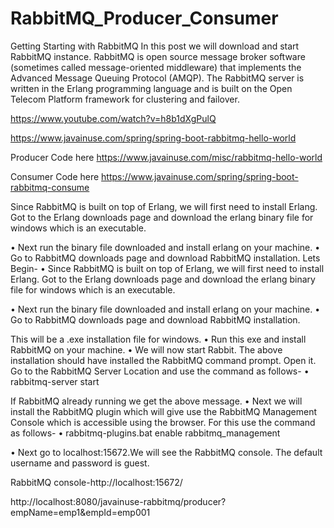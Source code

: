 # RabbitMQ_Producer_Consumer

Getting Starting with RabbitMQ
In this post we will download and start RabbitMQ instance.
RabbitMQ is open source message broker software (sometimes called message-oriented middleware) that implements the Advanced Message Queuing Protocol (AMQP). The RabbitMQ server is written in the Erlang programming language and is built on the Open Telecom Platform framework for clustering and failover.

https://www.youtube.com/watch?v=h8b1dXgPulQ

https://www.javainuse.com/spring/spring-boot-rabbitmq-hello-world

Producer Code here
https://www.javainuse.com/misc/rabbitmq-hello-world

Consumer Code here
https://www.javainuse.com/spring/spring-boot-rabbitmq-consume
 


Since RabbitMQ is built on top of Erlang, we will first need to install Erlang. Got to the Erlang downloads page and download the erlang binary file for windows which is an executable.

•	Next run the binary file downloaded and install erlang on your machine.
•	Go to RabbitMQ downloads page and download RabbitMQ installation.
Lets Begin-
•	Since RabbitMQ is built on top of Erlang, we will first need to install Erlang. Got to the Erlang downloads page and download the erlang binary file for windows which is an executable.
 
•	Next run the binary file downloaded and install erlang on your machine.
•	Go to RabbitMQ downloads page and download RabbitMQ installation.
 
This will be a .exe installation file for windows.
•	Run this exe and install RabbitMQ on your machine.
•	We will now start Rabbit. The above installation should have installed the RabbitMQ command prompt. Open it.
Go to the RabbitMQ Server Location and use the command as follows-
•	rabbitmq-server start

 
If RabbitMQ already running we get the above message.
•	Next we will install the RabbitMQ plugin which will give use the RabbitMQ Management Console which is accessible using the browser. For this use the command as follows-
•	rabbitmq-plugins.bat enable rabbitmq_management

 
•	Next go to localhost:15672.We will see the RabbitMQ console. The default username and password is guest.


RabbitMQ console-http://localhost:15672/

http://localhost:8080/javainuse-rabbitmq/producer?empName=emp1&empId=emp001
